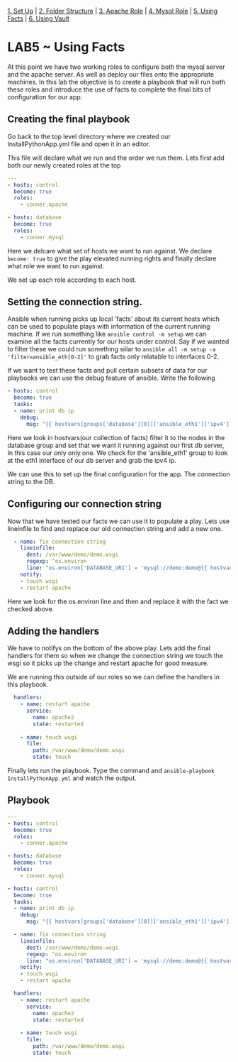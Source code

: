 [1. Set Up](SetUp.md) | [2. Folder Structure](lab-001.md) | [3. Apache Role](lab-002.md) | [4. Mysql Role](lab-002.md) | [5. Using Facts](lab-004.md) | [6. Using Vault](lab-005.md)

# LAB5 ~ Using Facts

At this point we have two working roles to configure both the mysql server and the apache server. As well as deploy our files onto the appropriate machines. In this lab the objective is to create a playbook that will run both these roles and introduce the use of facts to complete the final bits of configuration for our app.

## Creating the final playbook

Go back to the top level directory where we created our InstallPythonApp.yml file and open it in an editor.

This file will declare what we run and the order we run them. Lets first add both our newly created roles at the top

```yml
---
- hosts: control
  become: true
  roles:
    - conner.apache

- hosts: database
  become: true
  roles:
    - conner.mysql
```

Here we delcare what set of hosts we want to run against. We declare `become: true` to give the play elevated running rights and finally declare what role we want to run against.

We set up each role according to each host.

## Setting the connection string.

Ansible when running picks up local 'facts' about its current hosts which can be used to populate plays with information of the current running machine. If we run something like `ansible control -m setup` we can examine all the facts currently for our hosts under control. Say if we wanted to filter these we could run something siilar to `ansible all -m setup -a 'filter=ansible_eth[0-2]'` to grab facts only relatable to interfaces 0-2.

If we want to test these facts and pull certain subsets of data for our playbooks we can use the debug feature of ansible. Write the following

```yml
- hosts: control
  become: true
  tasks:
  - name: print db ip
    debug:
      msg: "{{ hostvars[groups['database'][0]]['ansible_eth1']['ipv4']['address'] }}"
```

Here we look in hostvars(our collection of facts) filter it to the nodes in the database group and set that we want it running against our first db server, In this case our only only one. We check for the 'ansible_eth1' group to look at the eth1 interface of our db server and grab the ipv4 ip.

We can use this to set up the final configuration for the app. The connection string to the DB.

## Configuring our connection string

Now that we have tested our facts we can use it to populate a play. Lets use lineinfile to find and replace our old connection string and add a new one.

```yml
  - name: fix connection string
    lineinfile:
      dest: /var/www/demo/demo.wsgi
      regexp: ^os.environ
      line: "os.environ['DATABASE_URI'] = 'mysql://demo:demo@{{ hostvars[groups['database'][0]]['ansible_eth1']['ipv4']['address'] }}/demo'"
    notify:
    - touch wsgi
    - restart apache  
```
Here we look for the os.environ line and then and replace it with the fact we checked above.

## Adding the handlers

We have to notifys on the bottom of the above play. Lets add the final handlers for them so when we change the connection string we touch the wsgi so it picks up the change and restart apache for good measure.

We are running this outside of our roles so we can define the handlers in this playbook.

```yml
  handlers:
    - name: restart apache
      service:
        name: apache2
        state: restarted
    
    - name: touch wsgi
      file:
        path: /var/www/demo/demo.wsgi
        state: touch
```

Finally lets run the playbook. Type the command and `ansible-playbook InstallPythonApp.yml` and watch the output.

## Playbook
```yml
---
- hosts: control
  become: true
  roles:
    - conner.apache

- hosts: database
  become: true
  roles:
    - conner.mysql

- hosts: control
  become: true
  tasks:
  - name: print db ip
    debug:
      msg: "{{ hostvars[groups['database'][0]]['ansible_eth1']['ipv4']['address'] }}"

  - name: fix connection string
    lineinfile:
      dest: /var/www/demo/demo.wsgi
      regexp: ^os.environ
      line: "os.environ['DATABASE_URI'] = 'mysql://demo:demo@{{ hostvars[groups['database'][0]]['ansible_eth1']['ipv4']['address'] }}/demo'"
    notify:
    - touch wsgi
    - restart apache  

  handlers:
    - name: restart apache
      service:
        name: apache2
        state: restarted
    
    - name: touch wsgi
      file:
        path: /var/www/demo/demo.wsgi
        state: touch
```